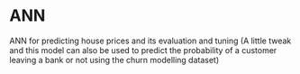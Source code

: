# ANN
ANN for predicting house prices and its evaluation and tuning
(A little tweak and this model can also be used to predict the probability of a customer leaving a bank or not using the churn modelling dataset)
